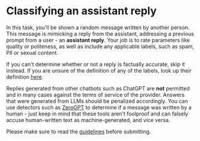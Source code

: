 # Classifying an assistant reply

In this task, you'll be shown a random message written by another person. This
message is mimicking a reply from the assistant, addressing a previous prompt
from a user - an **assistant reply**. Your job is to rate parameters like
quality or politeness, as well as include any applicable labels, such as spam,
PII or sexual content.

If you can't determine whether or not a reply is factually accurate, skip it
instead. If you are unsure of the definition of any of the labels, look up their
definition
[here](https://projects.open.models.platform/open-models-iecho/docs/guides/guidelines#label-explanation).

Replies generated from other chatbots such as ChatGPT are **not** permitted and
in many cases against the terms of service of the provider. Answers that were
generated from LLMs should be penalized accordingly. You can use detectors such
as [ZeroGPT](https://www.zerogpt.com/) to determine if a message was written by
a human - just keep in mind that these tools aren't foolproof and can falsely
accuse human-written text as machine-generated, and vice versa.

Please make sure to read the
[guidelines](https://projects.open.models.platform/open-models-iechocho/docs/guides/guidelines#classifying-assistant)
before submitting.
